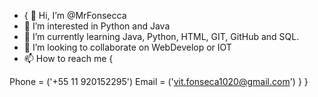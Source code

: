 - { 👋 Hi, I’m @MrFonsecca
- 👀 I’m interested in Python and Java
- 🌱 I’m currently learning Java, Python, HTML, GIT, GitHub and SQL.
- 💞️ I’m looking to collaborate on WebDevelop or IOT
- 📫 How to reach me { 

Phone = ('+55 11 920152295')
Email = ('vit.fonseca1020@gmail.com')
  }
}
